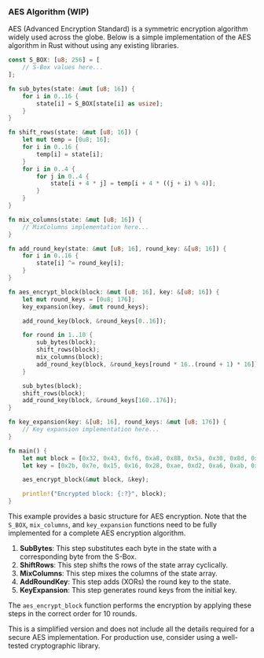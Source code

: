 ### AES Algorithm (WIP)

AES (Advanced Encryption Standard) is a symmetric encryption algorithm widely used across the globe. Below is a simple implementation of the AES algorithm in Rust without using any existing libraries.


```rust
const S_BOX: [u8; 256] = [
    // S-Box values here...
];

fn sub_bytes(state: &mut [u8; 16]) {
    for i in 0..16 {
        state[i] = S_BOX[state[i] as usize];
    }
}

fn shift_rows(state: &mut [u8; 16]) {
    let mut temp = [0u8; 16];
    for i in 0..16 {
        temp[i] = state[i];
    }
    for i in 0..4 {
        for j in 0..4 {
            state[i + 4 * j] = temp[i + 4 * ((j + i) % 4)];
        }
    }
}

fn mix_columns(state: &mut [u8; 16]) {
    // MixColumns implementation here...
}

fn add_round_key(state: &mut [u8; 16], round_key: &[u8; 16]) {
    for i in 0..16 {
        state[i] ^= round_key[i];
    }
}

fn aes_encrypt_block(block: &mut [u8; 16], key: &[u8; 16]) {
    let mut round_keys = [0u8; 176];
    key_expansion(key, &mut round_keys);

    add_round_key(block, &round_keys[0..16]);

    for round in 1..10 {
        sub_bytes(block);
        shift_rows(block);
        mix_columns(block);
        add_round_key(block, &round_keys[round * 16..(round + 1) * 16]);
    }

    sub_bytes(block);
    shift_rows(block);
    add_round_key(block, &round_keys[160..176]);
}

fn key_expansion(key: &[u8; 16], round_keys: &mut [u8; 176]) {
    // Key expansion implementation here...
}

fn main() {
    let mut block = [0x32, 0x43, 0xf6, 0xa8, 0x88, 0x5a, 0x30, 0x8d, 0x31, 0x31, 0x98, 0xa2, 0xe0, 0x37, 0x07, 0x34];
    let key = [0x2b, 0x7e, 0x15, 0x16, 0x28, 0xae, 0xd2, 0xa6, 0xab, 0xf7, 0x4d, 0x4a, 0x4e, 0xa6, 0x2b, 0x7e];

    aes_encrypt_block(&mut block, &key);

    println!("Encrypted block: {:?}", block);
}
```

This example provides a basic structure for AES encryption. Note that the `S_BOX`, `mix_columns`, and `key_expansion` functions need to be fully implemented for a complete AES encryption algorithm.

1. **SubBytes**: This step substitutes each byte in the state with a corresponding byte from the S-Box.
2. **ShiftRows**: This step shifts the rows of the state array cyclically.
3. **MixColumns**: This step mixes the columns of the state array.
4. **AddRoundKey**: This step adds (XORs) the round key to the state.
5. **KeyExpansion**: This step generates round keys from the initial key.

The `aes_encrypt_block` function performs the encryption by applying these steps in the correct order for 10 rounds.

This is a simplified version and does not include all the details required for a secure AES implementation. For production use, consider using a well-tested cryptographic library.